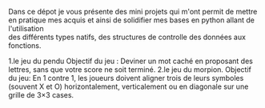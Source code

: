 Dans ce dépot je vous présente des mini projets qui m'ont permit de mettre en pratique mes acquis et ainsi de solidifier mes bases en python allant de l'utilisation  
des différents types natifs, des structures de controlle des données aux fonctions.

1.le jeu du pendu 
Objectif du jeu :
Deviner un mot caché  en proposant des lettres, sans que votre score ne soit terminé.
2.le jeu du morpion.
Objectif du jeu:
En 1 contre 1, les joueurs doivent aligner trois de leurs symboles (souvent X et O) horizontalement, verticalement ou en diagonale sur une grille de 3×3 cases.
